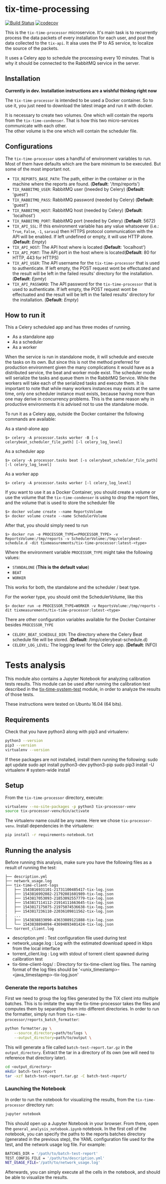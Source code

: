 # tix-time-processing
[![Build Status](https://travis-ci.org/TiX-measurements/tix-time-processor.svg?branch=master)](https://travis-ci.org/TiX-measurements/tix-time-processor)
[![codecov](https://codecov.io/gh/TiX-measurements/tix-time-processor/branch/master/graph/badge.svg)](https://codecov.io/gh/TiX-measurements/tix-time-processor)

This is the `tix-time-processor` microservice. It's main task is to recurrently process the data packets of every 
installation for each user, and post the data collected to the `tix-api`. It alsa uses the IP to AS service, to localize
the source of the packets.

It uses a Celery app to schedule the processing every 10 minutes. That is why it should be connected to the RabbitMQ 
service in the server.

## Installation 
**Currently in dev. Installation instructions are a wishful thinkng right now**  

The `tix-time-processor` is intended to be used a Docker container. So to use it, you just need to download the latest image 
and run it with docker.

It is necessary to create two volumes. One which will contain the reports from the `tix-time-condenser`. That is how this two 
micro-services communicate with each other.   
The other volume is the one which will contain the scheduler file.
  
## Configurations

The `tix-time-processor` uses a handful of environment variables to run. Most of them have defaults which are the bare 
minimum to be executed. But some of the most important not.

  * `TIX_REPORTS_BASE_PATH`: The path, either in the container or in the machine where the reports are found. (**Default**: '/tmp/reports')
  * `TIX_RABBITMQ_USER`: RabbitMQ user ()needed by Celery) (**Default**: 'guest')
  * `TIX_RABBITMQ_PASS`: RabbitMQ password (needed by Celery) (**Default**: 'guest')
  * `TIX_RABBITMQ_HOST`: RabbitMQ host (needed by Celery) (**Default**: 'localhost')
  * `TIX_RABBITMQ_PORT`: RabbitMQ port (needed by Celery) (**Default**: 5672)
  * `TIX_API_SSL`: If this environment variable has any value whatsoever (i.e.: `True`, `False`, `-1`, `sarasa`) then 
   HTTPS protocol communication with the API will be enabled. If left undefined or empty, it will use HTTP alone.  (**Default**: _Empty_)
  * `TIX_API_HOST`: The API host where is located (**Default**: 'localhost')
  * `TIX_API_PORT`: The API port in the host where is located(**Default**: 80 for HTTP, 443 for HTTPS)
  * `TIX_API_USER`: The API username for the `tix-time-processor` that is used to authenticate. If left empty, the POST 
  request wont be effectuated and the result will be left in the failed results' directory for the installation. (**Default**: _Epmty_)
  * `TIX_API_PASSWORD`: The API password for the `tix-time-processor` that is used to authenticate. If left empty, the 
  POST request wont be effectuated and the result will be left in the failed results' directory for the installation. (**Default**: _Empty_)
    
## How to run it

This a Celery scheduled app and has three modes of running.

  * As a standalone app
  * As a scheduler
  * As a worker
  
When the service is run in standalone mode, it will schedule and execute the tasks on its own. But since this is not the 
method preferred for production environment given the many complications it would have as a distributed service, the beat
and worker mode exist. The scheduler mode will serialize the tasks and queue them in the RabbitMQ Service. While the 
workers will take each of the serialized tasks and execute them. It is important to note that while many workers instances
may exists at the same time, only one scheduler instance must exists, because having more than one may derive in concurrency
problems. This is the same reason why in productive environments it is advised not to use the standalone mode.

To run it as a Celery app, outside the Docker container the following commands are available:

As a stand-alone app
```
$> celery -A processor.tasks worker -B [-s celerybeat_scheduler_file_path] [-l celery_log_level]
```

As a scheduler app
```
$> celery -A processor.tasks beat [-s celerybeat_scheduler_file_path] [-l celery_log_level]
```

As a worker app
```
$> celery -A processor.tasks worker [-l celery_log_level] 
```

If you want to use it as a Docker Container, you should create a volume or use the volume that the `tix-time-condenser` 
is using to drop the report files, and the volume that is used to store the scheduler file

```
$> docker volume create --name ReportsVolume
$> docker volume create --name SchedulerVolume
```

After that, you should simply need to run

```
$> docker run -e PROCESSOR_TYPE=<PROCESSOR_TYPE> -v ReportsVolume:/tmp/reports -v SchedulerVolume:/tmp/celerybeat-schedule.d -dit tixmeasurements/tix-time-processor:latest-<type>
```

Where the environment variable `PROCESSOR_TYPE` might take the following values:

  * `STANDALONE` (**This is the default value**)
  * `BEAT`
  * `WORKER`

This works for both, the standalone and the scheduler / beat type.

For the worker type, you should omit the SchedulerVolume, like this

```
$> docker run -e PROCESSOR_TYPE=WORKER -v ReportsVolume:/tmp/reports -dit tixmeasurements/tix-time-processor:latest-<type>
```

There are other configuration variables available for the Docker Container besides `PROCESSOR_TYPE`

  * `CELERY_BEAT_SCHEDULE_DIR`: The directory where the Celery Beat schedule file will be stored. (**Default**: /tmp/celerybeat-schedule.d)
  * `CELERY_LOG_LEVEL`: The logging level for the Celery app. (**Default**: INFO)

# Tests analysis
This module also contains a Jupyter Notebook for analyzing calibration tests results. This module can be used after running the calibration test described in the [tix-time-system-test](https://github.com/eduardoneira/tix-time-system-test) module, in order to analyze the results of those tests.

These instructions were tested on Ubuntu 16.04 (64 bits).

## Requirements
Check that you have python3 along with pip3 and virtualenv:

```sh
python3 --version
pip3 --version
virtualenv --version
```
If these packages are not installed, install them running the following:
sudo apt update
sudo apt install python3-dev python3-pip
sudo pip3 install -U virtualenv  # system-wide install

## Setup
From the `tix-time-processor` directory, execute:
```sh
virtualenv --no-site-packages -p python3 tix-processor-venv
source tix-processor-venv/bin/activate
```
The virtualenv name could be any name. Here we chose ```tix-processor-venv```.
Install dependencies in the virtualenv:
```sh
pip install -r requirements-notebook.txt
```
## Running the analysis
Before running this analysis, make sure you have the following files as a result of running the  test:
```
├── description.yml
├── network_usage.log
├── tix-time-client-logs
│   ├── 1543816931101-21731100485417-tix-log.json
│   ├── 1543816992082-21792081601989-tix-log.json
│   ├── 1543817053093-21853092557779-tix-log.json
│   ├── 1543817114112-21914111663645-tix-log.json
│   ├── 1543817175075-21975074536638-tix-log.json
│   ├── 1543817236110-22036109811562-tix-log.json
|   ...
│   ├── 1543838833090-43633089121888-tix-log.json
│   └── 1543838894094-43694093401424-tix-log.json
└── torrent_client.log
```
* description.yml : Test configuration file used during test
* network_usage.log : Log with the estimated download speed in kbps from the local interface
* torrent_client.log : Log with stdout of torrent client spawned during calibration test
* tix-time-client-logs/ : Directory for tix-time-client log files. The naming format of the log files should be '<unix_timestamp>-<java_timestapmp>-tix-log.json'


### Generate the reports batches
First we need to group the log files generated by the TiX client into multiple batches. This is to imitate the way the tix-time-processor takes the files and computes them by separating them into different directories.
In order to run the formatter, simply run from `tix-time-processor/reports_batch_formatter`:
```sh
python formatter.py \
    --source_directory=path/to/logs \
    --output_directory=path/to/output \
```
This will generate a file called ```batch-test-report.tar.gz``` in the ```output_directory```.  Extract the tar in a directory of its own (we will need to reference that directory later).
```sh
cd <output_directory>
mkdir batch-test-report
tar -xzf batch-test-report.tar.gz -C batch-test-report/
```
### Launching the Notebook
In order to run the notebook for visualizing the results, from the `tix-time-processor` directory run:
```sh
jupyter notebook
```
This should open up a Jupyter Notebook in your browser. From there, open the `general_analysis_notebook.ipynb` notebook.
In the first cell of the notebook, you can specify the paths to the reports batches directory (generated in the previous step), the YAML configuration file used for the test, and the network usage log file. For example:
```sh
BATCHES_DIR = '/path/to/batch-test-report'
TEST_CONFIG_FILE = '/path/to/description.yml'
NET_USAGE_FILE='/path/to/network_usage.log'
```
Afterwards, you can simply execute all the cells in the notebook, and should be able to visualize the results.